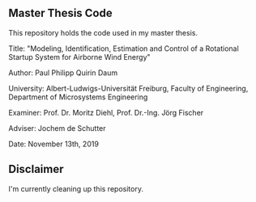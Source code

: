 ## Master Thesis Code
This repository holds the code used in my master thesis.

Title: "Modeling, Identification, Estimation and Control of a Rotational Startup System for Airborne Wind Energy"

Author: Paul Philipp Quirin Daum

University: Albert-Ludwigs-Universität Freiburg, Faculty of Engineering, Department of Microsystems Engineering

Examiner: Prof. Dr. Moritz Diehl, Prof. Dr.-Ing. Jörg Fischer

Adviser: Jochem de Schutter

Date: November 13th, 2019

## Disclaimer

I'm currently cleaning up this repository.
